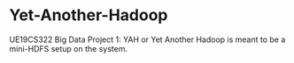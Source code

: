 # Yet-Another-Hadoop
UE19CS322 Big Data Project 1: YAH or Yet Another Hadoop is meant to be a mini-HDFS setup on the system.
